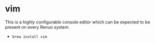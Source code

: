 # vim

This is a highly configurable console editor which can be expected to be present on every Renuo system.

- ```brew install vim```
